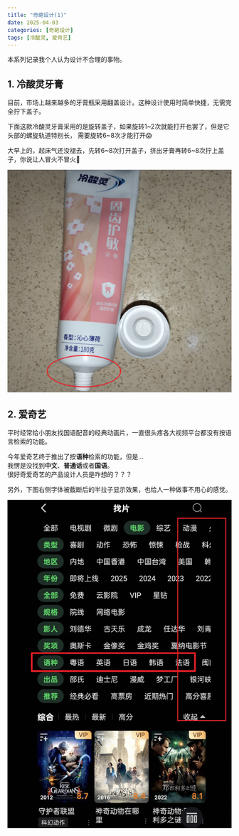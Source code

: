 ```yaml
---
title: "奇葩设计(1)"
date: 2025-04-03  
categories: [奇葩设计]
tags: [冷酸灵, 爱奇艺]
---
```



本系列记录我个人认为设计不合理的事物。

## 1. 冷酸灵牙膏

目前，市场上越来越多的牙膏瓶采用翻盖设计。这种设计使用时简单快捷，无需完全拧下盖子。

下面这款冷酸灵牙膏采用的是旋转盖子，如果旋转1~2次就能打开也罢了，但是它头部的螺旋轨道特别长， 需要旋转6~8次才能打开😱

大早上的，起床气还没褪去，先转6~8次打开盖子，挤出牙膏再转6~8次拧上盖子，你说让人冒火不冒火👿


![冷酸灵牙膏](https://github.com/sigusr1/blog_assets/blob/master/2025-04-03-eccentric_design/toothpaste.jpg?raw=true)


## 2. 爱奇艺

平时经常给小朋友找国语配音的经典动画片，一直很头疼各大视频平台都没有按语言检索的功能。

今年爱奇艺终于推出了按**语种**检索的功能，但是...  
我愣是没找到**中文**、**普通话**或者**国语**。  
很好奇爱奇艺的产品设计人员是咋想的？？？

另外，下图右侧字体被截断后的半拉子显示效果，也给人一种做事不用心的感觉。

![爱奇艺](https://github.com/sigusr1/blog_assets/blob/master/2025-04-03-eccentric_design/iqiyi.jpg?raw=true)

